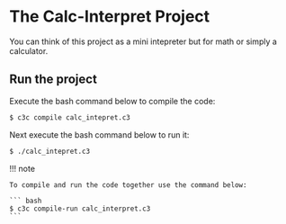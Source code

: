 # The Calc-Interpret Project

You can think of this project as a mini intepreter but for math or simply a calculator.

## Run the project

Execute the bash command below to compile the code:

``` bash
$ c3c compile calc_intepret.c3
```

Next execute the bash command below to run it:

``` bash
$ ./calc_intepret.c3
```

!!! note

    To compile and run the code together use the command below:

    ``` bash
    $ c3c compile-run calc_interpret.c3
    ```